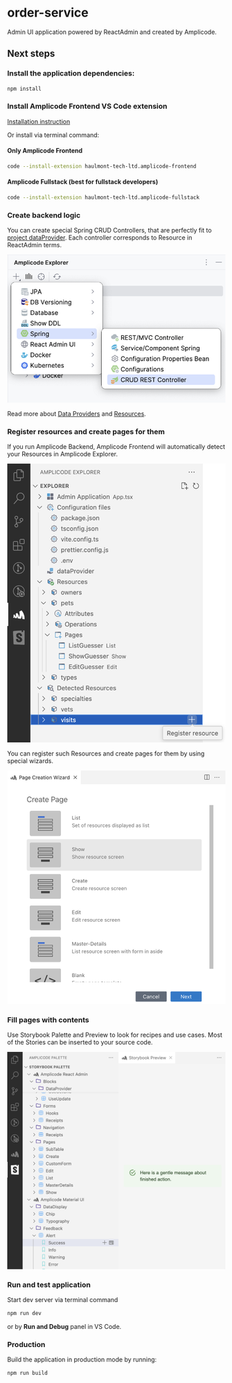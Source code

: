 # order-service

Admin UI application powered by ReactAdmin and created by Amplicode.

## Next steps

### Install the application dependencies:

```sh
npm install
```

### Install Amplicode Frontend VS Code extension

[Installation instruction](https://amplicode.ru/documentation/installation-guide-vs-code/#ustanovka-rasshireniya-cherez-vs-code-extensions-panel)

Or install via terminal command:

#### Only Amplicode Frontend
```sh
code --install-extension haulmont-tech-ltd.amplicode-frontend
```
#### Amplicode Fullstack (best for fullstack developers)
```sh
code --install-extension haulmont-tech-ltd.amplicode-fullstack
```

### Create backend logic

You can create special Spring CRUD Controllers, that are perfectly fit to [project dataProvider](src/springDataProvider.ts). Each controller corresponds to Resource in ReactAdmin terms.

![CRUD Controller](https://github.com/Amplicode/amplicode-create-app/blob/master/media/create_crud_controller_action.png?raw=true)

Read more about [Data Providers](https://marmelab.com/react-admin/Architecture.html#providers) and [Resources](https://marmelab.com/react-admin/Resource.html).

### Register resources and create pages for them

If you run Amplicode Backend, Amplicode Frontend will automatically detect your Resources in Amplicode Explorer. 

![Explorer](https://github.com/Amplicode/amplicode-create-app/blob/master/media/amplicode_frontent_explorer.png?raw=true)

You can register such Resources and create pages for them by using special wizards.

![Wizard](https://github.com/Amplicode/amplicode-create-app/blob/master/media/page_wizard.png?raw=true)

### Fill pages with contents

Use Storybook Palette and Preview to look for recipes and use cases. Most of the Stories can be inserted to your source code.

![Storybook](https://github.com/Amplicode/amplicode-create-app/blob/master/media/storybook.png?raw=true)

### Run and test application

Start dev server via terminal command

```sh
npm run dev
```

or by <b>Run and Debug</b> panel in VS Code.

### Production

Build the application in production mode by running:

```sh
npm run build
```